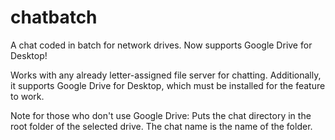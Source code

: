 # chatbatch

A chat coded in batch for network drives. Now supports Google Drive for Desktop!

Works with any already letter-assigned file server for chatting. Additionally, it supports Google Drive for Desktop, which must be installed for the feature to work.

Note for those who don't use Google Drive: Puts the chat directory in the root folder of the selected drive. The chat name is the name of the folder.
